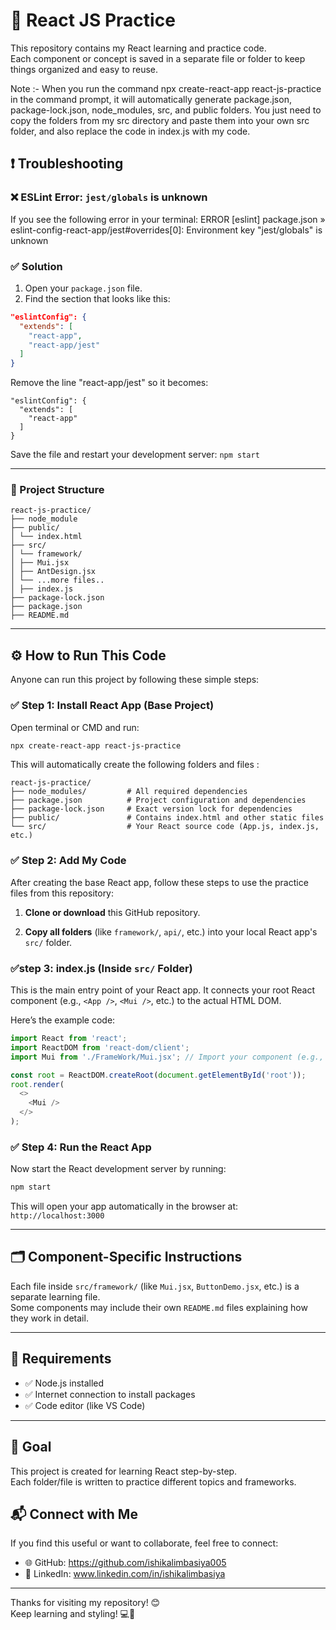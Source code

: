 # 🧠 React JS Practice

This repository contains my React learning and practice code.  
Each component or concept is saved in a separate file or folder to keep things organized and easy to reuse.

Note :- When you run the command npx create-react-app react-js-practice in the command prompt, it will automatically generate package.json, package-lock.json, node_modules, src, and public folders.
You just need to copy the folders from my src directory and paste them into your own src folder, and also replace the code in index.js with my code.

## ❗ Troubleshooting

### ❌ ESLint Error: `jest/globals` is unknown

If you see the following error in your terminal:
ERROR
[eslint] package.json » eslint-config-react-app/jest#overrides[0]:
Environment key "jest/globals" is unknown


### ✅ Solution

1. Open your `package.json` file.
2. Find the section that looks like this:

```json
"eslintConfig": {
  "extends": [
    "react-app",
    "react-app/jest"
  ]
}
```
Remove the line "react-app/jest" so it becomes:
```
"eslintConfig": {
  "extends": [
    "react-app"
  ]
}
```

Save the file and restart your development server:
```npm start```

---

 ### 📁 Project Structure
 ```
react-js-practice/
├── node_module
├── public/
│ └── index.html
├── src/
│ └── framework/
│ ├── Mui.jsx
│ ├── AntDesign.jsx
│ └── ...more files..
│ ├── index.js
├── package-lock.json
├── package.json
├── README.md
```

---

## ⚙️ How to Run This Code

Anyone can run this project by following these simple steps:

### ✅ Step 1: Install React App (Base Project)

Open terminal or CMD and run:

```bash
npx create-react-app react-js-practice

```
This will automatically create the following folders and files :
```
react-js-practice/
├── node_modules/         # All required dependencies
├── package.json          # Project configuration and dependencies
├── package-lock.json     # Exact version lock for dependencies
├── public/               # Contains index.html and other static files
└── src/                  # Your React source code (App.js, index.js, etc.)
```


### ✅ Step 2: Add My Code

After creating the base React app, follow these steps to use the practice files from this repository:

1. **Clone or download** this GitHub repository.

2. **Copy all folders** (like `framework/`, `api/`, etc.) into your local React app's `src/` folder.



### ✅step 3: index.js (Inside `src/` Folder)

This is the main entry point of your React app. It connects your root React component (e.g., `<App />`, `<Mui />`, etc.) to the actual HTML DOM.

Here’s the example code:

```js
import React from 'react';
import ReactDOM from 'react-dom/client';
import Mui from './FrameWork/Mui.jsx'; // Import your component (e.g., from framework folder)

const root = ReactDOM.createRoot(document.getElementById('root'));
root.render(
  <>
    <Mui />
  </>
);
```


### ✅ Step 4: Run the React App

Now start the React development server by running:

```bash
npm start
```
This will open your app automatically in the browser at:
``` http://localhost:3000 ```

---


## 🗂 Component-Specific Instructions

Each file inside `src/framework/` (like `Mui.jsx`, `ButtonDemo.jsx`, etc.) is a separate learning file.  
Some components may include their own `README.md` files explaining how they work in detail.

---
## 🧾 Requirements

- ✅ Node.js installed  
- ✅ Internet connection to install packages  
- ✅ Code editor (like VS Code)

---

## 📌 Goal

This project is created for learning React step-by-step.  
Each folder/file is written to practice different topics and frameworks.

## 📬 Connect with Me

If you find this useful or want to collaborate, feel free to connect:

- 🌐 GitHub: https://github.com/ishikalimbasiya005
- 💼 LinkedIn: www.linkedin.com/in/ishikalimbasiya

---

Thanks for visiting my repository! 😊  
Keep learning and styling! 💻🎨




